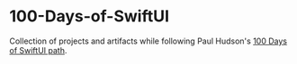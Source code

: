 # 100-Days-of-SwiftUI
Collection of projects and artifacts while following Paul Hudson's [100 Days of SwiftUI path](https://www.hackingwithswift.com/100/swiftui).
